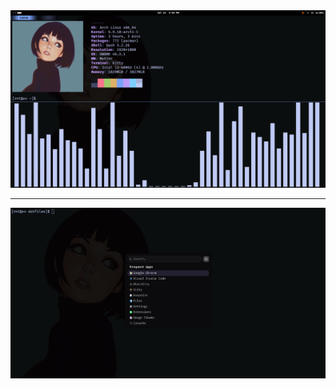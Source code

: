 <div style="text-align: center;">
  <img src="assets/neofetch-shot.png" alt="mestre" />
</div>
<hr>
<div style="text-align: center;">
  <img src="assets/arcmenu.png" alt="mestre" />
</div>
